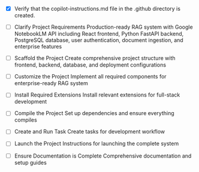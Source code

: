 <!-- Use this file to provide workspace-specific custom instructions to Copilot. For more details, visit https://code.visualstudio.com/docs/copilot/copilot-customization#_use-a-githubcopilotinstructionsmd-file -->

- [x] Verify that the copilot-instructions.md file in the .github directory is created.

- [ ] Clarify Project Requirements
      Production-ready RAG system with Google NotebookLM API including React frontend, Python FastAPI backend, PostgreSQL database, user authentication, document ingestion, and enterprise features

- [ ] Scaffold the Project
      Create comprehensive project structure with frontend, backend, database, and deployment configurations

- [ ] Customize the Project
      Implement all required components for enterprise-ready RAG system

- [ ] Install Required Extensions
      Install relevant extensions for full-stack development

- [ ] Compile the Project
      Set up dependencies and ensure everything compiles

- [ ] Create and Run Task
      Create tasks for development workflow

- [ ] Launch the Project
      Instructions for launching the complete system

- [ ] Ensure Documentation is Complete
      Comprehensive documentation and setup guides
